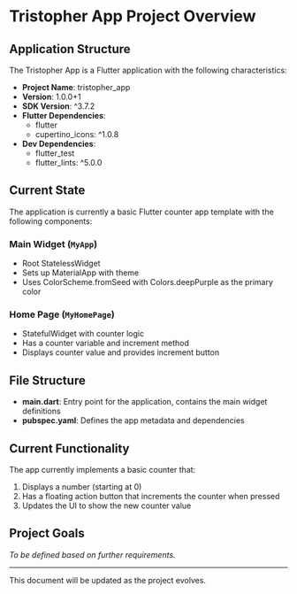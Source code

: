 # Tristopher App Project Overview

## Application Structure
The Tristopher App is a Flutter application with the following characteristics:

- **Project Name**: tristopher_app
- **Version**: 1.0.0+1
- **SDK Version**: ^3.7.2
- **Flutter Dependencies**:
  - flutter
  - cupertino_icons: ^1.0.8
- **Dev Dependencies**:
  - flutter_test
  - flutter_lints: ^5.0.0

## Current State
The application is currently a basic Flutter counter app template with the following components:

### Main Widget (`MyApp`)
- Root StatelessWidget
- Sets up MaterialApp with theme
- Uses ColorScheme.fromSeed with Colors.deepPurple as the primary color

### Home Page (`MyHomePage`)
- StatefulWidget with counter logic
- Has a counter variable and increment method
- Displays counter value and provides increment button

## File Structure
- **main.dart**: Entry point for the application, contains the main widget definitions
- **pubspec.yaml**: Defines the app metadata and dependencies

## Current Functionality
The app currently implements a basic counter that:
1. Displays a number (starting at 0)
2. Has a floating action button that increments the counter when pressed
3. Updates the UI to show the new counter value

## Project Goals
*To be defined based on further requirements.*

---

This document will be updated as the project evolves.

